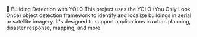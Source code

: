 🏢 Building Detection with YOLO
This project uses the YOLO (You Only Look Once) object detection framework to identify and localize buildings in aerial or satellite imagery. It's designed to support applications in urban planning, disaster response, mapping, and more.
